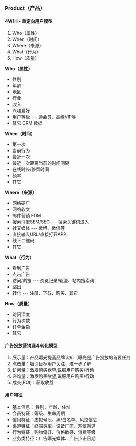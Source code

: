 ### Product（产品）

#### 4W1H - 重定向用户模型
 
1. Who（属性）
2. When（时间）
3. Where（来源）
4. What（行为）
5. How（质量）

**Who（属性）**
* 性别
* 年龄
* 地区
* 行业
* 收入
* 兴趣爱好
* 用户等级 --- 通会员、高级VIP等
* 其它 CRM 数据

**When（时间）**
* 第一次
* 当前行为
* 最近一次
* 最近一次距离当前的时间间隔
* 在线时长/停留时间
* 频率
* 其它

**Where（来源）**
* 网络硬广
* 网络软文
* 邮件营销 EDM
* 搜索引擎SEM/SEO --- 搜索关键词进入
* 社交媒体 --- 微博、微信等
* 直接输入URL/直接打开APP
* 线下二维码
* 其它

**What（行为）**
* 看到广告
* 点击广告
* 访问/浏览 --- 浏览记录/轨迹、站内搜索词
* 跳出
* 转化 --- 注册、下载、购买、其它

**How（质量）**
* 访问深度
* 行为次数
* 订单金额
* 其它


#### 广告投放营销漏斗转化模型

1. 展示量：产品曝光提高品牌认知（曝光是广告投放的首要任务
2. 点击量：吸引目标用户关注，进一步了解
3. 访问量：激发购买欲望,说服用户购买/行动
4. 咨询量：激发购买欲望,说服用户购买/行动
5. 成交(ROI)：获取收益


#### 用户特征

* 基本信息： 性别、年龄、住址
* 会员特征：等级、生命周期
* 信用特征：虚拟号段、黑/白名单、风控信息
* 渠道特征：终端类型、设备厂商、短信渠道
* 行为特征：购物偏好、价格敏感、消费等级
* 业务类特征：广告曝光媒体、广告点击日期
